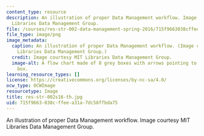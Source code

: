 ```yaml
---
content_type: resource
description: An illustration of proper Data Management workflow. Image courtesy MIT
  Libraries Data Management Group.
file: /courses/res-str-002-data-management-spring-2016/715f9663038cffeea31a7dc58ffbda75_res-str-002s16-th.jpg
file_type: image/png
image_metadata:
  caption: An illustration of proper Data Management workflow. (Image courtesy MIT
    Libraries Data Management Group.)
  credit: Image courtesy MIT Libraries Data Management Group.
  image-alt: A flow chart made of 8 grey boxes with arrows pointing to and from each
    box.
learning_resource_types: []
license: https://creativecommons.org/licenses/by-nc-sa/4.0/
ocw_type: OCWImage
resourcetype: Image
title: res-str-002s16-th.jpg
uid: 715f9663-038c-ffee-a31a-7dc58ffbda75
---
```

An illustration of proper Data Management workflow. Image courtesy MIT Libraries Data Management Group.